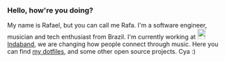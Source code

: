 ### Hello, how're you doing?

My name is Rafael, but you can call me Rafa. I'm a software engineer, musician and tech enthusiast from Brazil. I'm currently working at <img src="https://assets.website-files.com/63c99d3365855908aa1f8ec6/646fb61f1a3bf4f6ae0c715e_brand-3.png" width="18" height="24" /> [Indaband](inda.band), we are changing how people connect through music. Here you can find [my dotfiles](github.com/rafaelcanovas/dotfiles), and some other open source projects. Cya :) 
